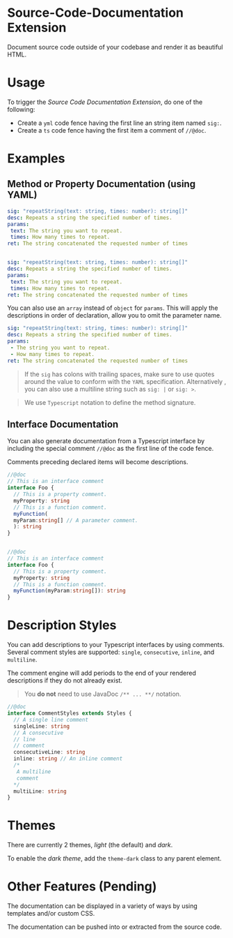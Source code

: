 # Source-Code-Documentation Extension

Document source code outside of your codebase and render it as beautiful HTML.

# Usage

To trigger the *Source Code Documentation Extension*, do one of the following:
* Create a `yml` code fence having the first line an string item named `sig:`.
* Create a `ts` code fence having the first item a comment of `//@doc`.

# Examples
## Method or Property Documentation (using YAML)
```yml
sig: "repeatString(text: string, times: number): string[]"
desc: Repeats a string the specified number of times.
params:
 text: The string you want to repeat.
 times: How many times to repeat.
ret: The string concatenated the requested number of times
```

```yml

sig: "repeatString(text: string, times: number): string[]"
desc: Repeats a string the specified number of times.
params:
 text: The string you want to repeat.
 times: How many times to repeat.
ret: The string concatenated the requested number of times
```

You can also use an 	`array` instead of `object` for `params`.  This will apply the descriptions in order of declaration, allow you to omit the parameter name.

```yml
sig: "repeatString(text: string, times: number): string[]"
desc: Repeats a string the specified number of times.
params:
 - The string you want to repeat.
 - How many times to repeat.
ret: The string concatenated the requested number of times
```

> If the `sig` has colons with trailing spaces, make sure to use quotes around the value to conform with the 	`YAML` specification.  Alternatively , you can also use a multiline string such as `sig: |` or `sig: >`.

> We use `Typescript` notation to define the method signature.

## Interface Documentation
You can also generate documentation from a Typescript interface by including the special comment `//@doc` as the first line of the code fence.

Comments preceding declared items will become descriptions.

```ts
//@doc
// This is an interface comment
interface Foo {
  // This is a property comment.
  myProperty: string
  // This is a function comment.
  myFunction(
  myParam:string[] // A parameter comment.
  ): string 
}
```

```ts

//@doc
// This is an interface comment
interface Foo {
  // This is a property comment.
  myProperty: string
  // This is a function comment.
  myFunction(myParam:string[]): string
}
```

# Description Styles
You can add descriptions to your Typescript interfaces by using comments.
Several comment styles are supported:  `single`, `consecutive`, `inline`, and `multiline`.

The comment engine will add periods to the end of your rendered descriptions if they do not already exist.

> You **do not** need to use JavaDoc `/** ... **/` notation.
```ts
//@doc
interface CommentStyles extends Styles {
  // A single line comment
  singleLine: string
  // A consecutive
  // line
  // comment
  consecutiveLine: string
  inline: string // An inline comment
  /*
   A multiline
   comment
  */
  multiLine: string
}
```

# Themes
There are currently 2 themes, *light* (the default) and *dark*.

To enable the *dark theme*, add the `theme-dark` class to any parent element.
# Other Features (Pending)
The documentation can be displayed in a variety of ways by using templates and/or custom CSS.

The documentation can be pushed into or extracted from the source code.

<!--stackedit_data:
eyJoaXN0b3J5IjpbMTA0MDQ1OTU1MywxODIyNzQxODc0LC0yMT
QxNzU5NDAsLTE5OTE5NTU3NTIsMTA5OTQ0MzkwLDEzMDk1NTE4
MiwyMzc5NjQ5NTEsLTkxOTkwMTM4MSw1MDEyNTQyMTUsLTEwND
EyNTA3MTYsLTEyMjg3Mzk4ODcsMTQ3NDA1NzQxNCwtMTg1Mjg3
OTczMyw4OTg4NTYzMTAsLTExNjc5Njc5NDQsLTEwNTkyODg0Nz
NdfQ==
-->